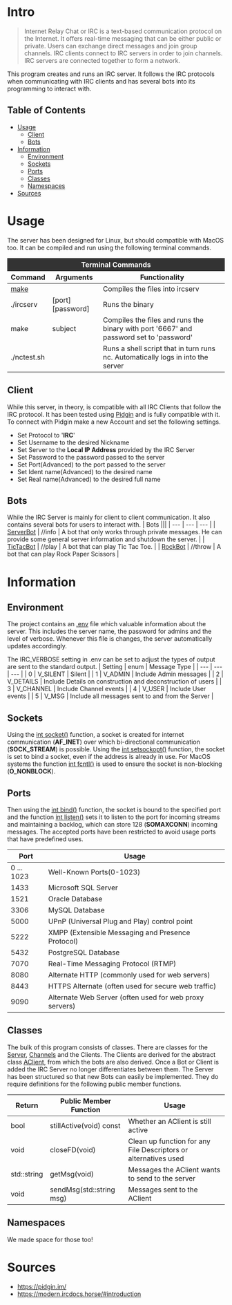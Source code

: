 # Intro
> Internet Relay Chat or IRC is a text-based communication protocol on the Internet.
> It offers real-time messaging that can be either public or private. Users can exchange direct messages and join group channels.
> IRC clients connect to IRC servers in order to join channels. IRC servers are connected together to form a network.

This program creates and runs an IRC server. It follows the IRC protocols when communicating with IRC clients and has several bots into its programming to interact with.

## Table of Contents
- [Usage](#Usage)
  - [Client](#Client)
  - [Bots](#Bots)
- [Information](#Information)
  - [Environment](#Environment)
  - [Sockets](#Sockets)
  - [Ports](#Ports)
  - [Classes](#Classes)
  - [Namespaces](#Namespaces)
- [Sources](#Sources)

# Usage
The server has been designed for Linux, but should compatible with MacOS too.
It can be compiled and run using the following terminal commands.

<table>
	<thead>
		<tr >
			<th colspan="3" style="background-color: #333; color: white;">Terminal Commands</th>
		</tr>
		<tr>
			<th>Command</th>
			<th>Arguments</th>
			<th>Functionality</th>
		</tr>
	</thead>
	<tbody>
		<tr>
			<td><a href="Makefile" target="_blank">make</a></td>
			<td></td>
			<td>Compiles the files into ircserv</td>
		</tr>
		<tr>
			<td>./ircserv</td>
			<td>[port] [password]</td>
			<td>Runs the binary</td>
		</tr>
		<tr>
			<td>make</td>
			<td>subject</td>
			<td>Compiles the files and runs the binary with port '6667' and password set to 'password'</td>
		</tr>
		<tr>
			<td>./nctest.sh</td>
			<td></td>
			<td>Runs a shell script that in turn runs nc. Automatically logs in into the server</td>
		</tr>
	</tbody>
</table>

## Client
While this server, in theory, is compatible with all IRC Clients that follow the IRC protocol. It has been tested using [Pidgin](https://pidgin.im/) and is fully compatible with it.
To connect with Pidgin make a new Account and set the following settings.
- Set Protocol to '**IRC**'
- Set Username to the desired Nickname
- Set Server to the **Local IP Address** provided by the IRC Server
- Set Password to the password passed to the server
- Set Port(Advanced) to the port passed to the server
- Set Ident name(Advanced) to the desired name
- Set Real name(Advanced) to the desired full name

## Bots
While the IRC Server is mainly for client to client communication. It also contains several bots for users to interact with.
| Bots |||
| --- | --- | --- |
| [ServerBot](hdr/ServerBot.hpp) | //info | A bot that only works through private messages. He can provide some general server information and shutdown the server. |
| [TicTacBot](hdr/BotTicTacToe.hpp) | //play | A bot that can play Tic Tac Toe. |
| [RockBot](hdr/RockBot.hpp) | //throw | A bot that can play Rock Paper Scissors |

# Information
## Environment
The project contains an [.env](.env) file which valuable information about the server.
This includes the server name, the password for admins and the level of verbose.
Whenever this file is changes, the server automatically updates accordingly.

The IRC_VERBOSE setting in .env can be set to adjust the types of output are sent to the standard output.
| Setting | enum | Message Type |
| --- | --- | --- |
| 0 | V_SILENT | Silent |
| 1 | V_ADMIN | Include Admin messages |
| 2 | V_DETAILS | Include Details on construction and deconstruction of users | 
| 3 | V_CHANNEL | Include Channel events |
| 4 | V_USER | Include User events |
| 5 | V_MSG | Include all messages sent to and from the Server |

## Sockets
Using the [int socket()](src/Server.cpp#L190) function, a socket is created for internet communication (**AF_INET**) over which bi-directional communication (**SOCK_STREAM**) is possible.
Using the [int setsockopt()](src/Server.cpp#L194) function, the socket is set to bind a socket, even if the address is already in use.
For MacOS systems the function [int fcntl()](src/Server.cpp#L201) is used to ensure the socket is non-blocking (**O_NONBLOCK**).

## Ports
Then using the [int bind()](https://man7.org/linux/man-pages/man2/bind.2.html) function, the socket is bound to the specified port and the function [int listen()](src/Server.cpp#L217) sets it to listen to the port for incoming streams and maintaining a backlog, which can store 128 (**SOMAXCONN**) incoming messages.
The accepted ports have been restricted to avoid usage ports that have predefined uses.

| Port | Usage |
| --- | --- |
| 0 ... 1023 | Well-Known Ports(0-1023) |
| 1433 | Microsoft SQL Server |
| 1521 | Oracle Database |
| 3306 | MySQL Database |
| 5000 | UPnP (Universal Plug and Play) control point |
| 5222 | XMPP (Extensible Messaging and Presence Protocol) |
| 5432 | PostgreSQL Database |
| 7070 | Real-Time Messaging Protocol (RTMP) |
| 8080 | Alternate HTTP (commonly used for web servers) |
| 8443 | HTTPS Alternate (often used for secure web traffic) |
| 9090 | Alternate Web Server (often used for web proxy servers) |

## Classes
The bulk of this program consists of classes. There are classes for the [Server](hdr/Server.hpp), [Channels](hdr/Channel.hpp) and the Clients.
The Clients are derived for the abstract class [AClient](hdr/AClient.hpp), from which the bots are also derived. Once a Bot or Client is added the IRC Server no longer differentiates between them.
The Server has been structured so that new Bots can easily be implemented.
They do require definitions for the following public member functions.

| Return | Public Member Function | Usage |
| --- | --- | --- |
| bool | stillActive(void) const | Whether an AClient is still active |
| void | closeFD(void) | Clean up function for any File Descriptors or alternatives used |
| std::string | getMsg(void) | Messages the AClient wants to send to the server |
| void | sendMsg(std::string msg) | Messages sent to the AClient |

## Namespaces
We made space for those too!

# Sources
- https://pidgin.im/
- https://modern.ircdocs.horse/#introduction
